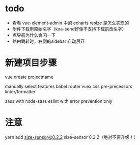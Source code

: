 # todo
- 看看 vue-element-admin 中的 echarts resize 是怎么实现的
- 附件下载用原始名字（koa-send好像不支持下载前改名字）
- 点导航为什么会闪一下
- 路由跳转时，右侧的sidebar 自动展开


# 新建项目步骤
vue create projectname

manually select features
babel
router
vuex
css pre-precessors
linter/formatter

sass with node-sass
eslint with error prevention only


# 注意
yarn add size-sensor@0.2.2
size-sensor 0.2.2（绝对不要升级！）